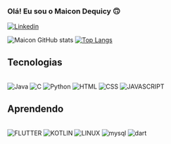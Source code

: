 
### Olá! Eu sou o Maicon Dequicy 🙃

[![Linkedin](https://img.shields.io/badge/LinkedIn-0077B5?style=for-the-badge&logo=linkedin&logoColor=white)](https://www.linkedin.com/in/maicon-dequicy-52a715273/)

![Maicon GitHub stats](https://github-readme-stats.vercel.app/api?username=MaiconDequicy&show_icons=true&theme=dracula)
[![Top Langs](https://github-readme-stats.vercel.app/api/top-langs/?username=MaiconDequicy&theme=dracula&layout=compact&langs_count=8&card_width=495)](https://github.com/anuraghazra/github-readme-stats)



## Tecnologias

<div style="display: inline_block"><br/>
    <img alt="Java" src="https://img.shields.io/badge/Java-ED8B00?style=for-the-badge&logo=openjdk&logoColor=white"/>
    <img alt="C" src="https://img.shields.io/badge/C-00599C?style=for-the-badge&logo=c&logoColor=white"/>
    <img alt="Python" src="https://img.shields.io/badge/Python-3776AB?style=for-the-badge&logo=python&logoColor=white"/>
    <img alt="HTML" src="https://img.shields.io/badge/HTML5-E34F26?style=for-the-badge&logo=html5&logoColor=white"/>
    <img alt="CSS" src="https://img.shields.io/badge/CSS3-1572B6?style=for-the-badge&logo=css3&logoColor=white"/>
    <img alt="JAVASCRIPT" src="https://img.shields.io/badge/JavaScript-323330?style=for-the-badge&logo=javascript&logoColor=F7DF1E"/>
</div>

## Aprendendo
<div style="display: inline_block"><br/>
    <img alt="FLUTTER" src="https://img.shields.io/badge/Flutter-02569B?style=for-the-badge&logo=flutter&logoColor=white"/>
     <img alt="KOTLIN" src="https://img.shields.io/badge/Kotlin-0095D5?&style=for-the-badge&logo=kotlin&logoColor=white"/>
     <img alt="LINUX" src="https://img.shields.io/badge/Linux-FCC624?style=for-the-badge&logo=linux&logoColor=black">
     <img alt="mysql" src="https://img.shields.io/badge/MySQL-005C84?style=for-the-badge&logo=mysql&logoColor=white">
     <img alt="dart" src="https://img.shields.io/badge/Dart-0175C2?style=for-the-badge&logo=dart&logoColor=white">
</div>
